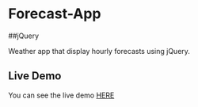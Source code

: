 # Forecast-App

##jQuery

Weather app that display hourly forecasts using jQuery.

## Live Demo

You can see the live demo [HERE]()
